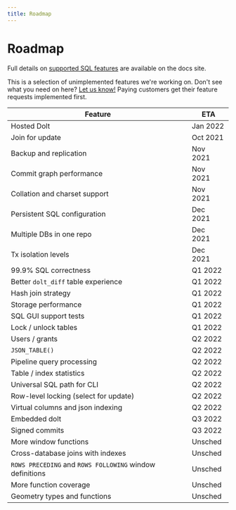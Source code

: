 ```yaml
---
title: Roadmap
---
```


# Roadmap

Full details on [supported SQL
features](../reference/sql/sql-support.md) are
available on the docs site.

This is a selection of unimplemented features we're working on. Don't
see what you need on here? [Let us
know!](https://github.com/dolthub/dolt/issues) Paying customers get
their feature requests implemented first.

| Feature                                                  | ETA      |
| -------                                                  | ---      |
| Hosted Dolt                                              | Jan 2022 |
| Join for update                                          | Oct 2021 |
| Backup and replication                                   | Nov 2021 |
| Commit graph performance                                 | Nov 2021 |
| Collation and charset support                            | Nov 2021 |
| Persistent SQL configuration                             | Dec 2021 |
| Multiple DBs in one repo                                 | Dec 2021 |
| Tx isolation levels                                      | Dec 2021 |
| 99.9% SQL correctness                                    | Q1 2022  |
| Better `dolt_diff` table experience                      | Q1 2022  |
| Hash join strategy                                       | Q1 2022  |
| Storage performance                                      | Q1 2022  |
| SQL GUI support tests                                    | Q1 2022  |
| Lock / unlock tables                                     | Q1 2022  |
| Users / grants                                           | Q2 2022  |
| `JSON_TABLE()`                                           | Q2 2022  |
| Pipeline query processing                                | Q2 2022  |
| Table / index statistics                                 | Q2 2022  |
| Universal SQL path for CLI                               | Q2 2022  |
| Row-level locking (select for update)                    | Q2 2022  |
| Virtual columns and json indexing                        | Q2 2022  |
| Embedded dolt                                            | Q3 2022  |
| Signed commits                                           | Q3 2022  |
| More window functions                                    | Unsched  |
| Cross-database joins with indexes                        | Unsched  |
| `ROWS PRECEDING` and `ROWS FOLLOWING` window definitions | Unsched  |
| More function coverage                                   | Unsched  |
| Geometry types and functions                             | Unsched  |

